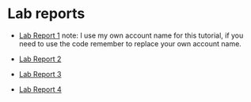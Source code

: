 # Lab reports
* [Lab Report 1](lab-report-1-week-2.html)
note: I use my own account name for this tutorial, if you need to use the code remember to replace your own account name.

* [Lab Report 2](lab-report-2.html)

* [Lab Report 3](lab-report-3-week-6.html)

* [Lab Report 4](lab-report-4-week-8.html)